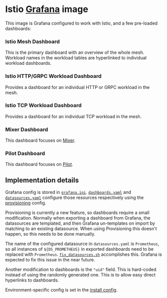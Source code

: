 # Istio [Grafana](https://grafana.com/) image

This image is Grafana configured to work with Istio, and a few
pre-loaded dashboards:

### Istio Mesh Dashboard
This is the primary dashboard with an overview of the whole mesh. Workload names
in the workload tables are hyperlinked to individual workload dashboards.

### Istio HTTP/GRPC Workload Dashboard
Provides a dashboard for an individual HTTP or GRPC workload in the mesh.

### Istio TCP Workload Dashboard
Provides a dashboard for an individual TCP workload in the mesh.

### Mixer Dashboard
This dashboard focuses on
[Mixer](https://istio.io/docs/concepts/policy-and-control/mixer.html).

### Pilot Dashboard
This dashboard focuses on
[Pilot](https://istio.io/docs/concepts/traffic-management/pilot.html).

## Implementation details

Grafana config is stored in
[`grafana.ini`](grafana.ini). [`dashboards.yaml`](dashboards.yaml) and
[`datasources.yaml`](datasources.yaml) configure those resources
respectively using the
[provisioning](http://docs.grafana.org/administration/provisioning/)
config.

Provisioning is currently a new feature, so dashboards require a small
modification. Normally when exporting a dashboard from Grafana, the
datasources are templated, and then Grafana un-templates on import by
matching to an existing datasource. When using Provisioning this
doesn't happen, so this needs to be done manually.

The name of the configured datasource in `datasources.yaml` is
`Prometheus`, so all instances of `${DS_PROMETHEUS}` in exported
dashboards need to be replaced with
`Prometheus`. [`fix_datasources.sh`](fix_datasources.sh) accomplishes
this. Grafana is expected to fix this issue in the near future.

Another modification to dashboards is the `"uid"` field. This is
hard-coded instead of using the randomly generated one. This is to
allow easy direct hyperlinks to dashboards.

Environment-specific config is set in the [install
config](/install/kubernetes/helm/istio/values.yaml).
